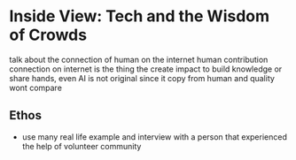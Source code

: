 # Inside View: Tech and the Wisdom of Crowds

talk about the connection of human on the internet
human contribution connection on internet is the thing the create impact to build knowledge or share hands, even AI is not original since it copy from human and quality wont compare

## Ethos
- use many real life example and interview with a person that experienced the help of volunteer community 